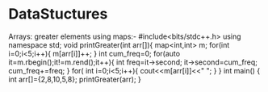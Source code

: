 # DataStuctures
Arrays:
greater elements using maps:-
#include<bits/stdc++.h>
using namespace std;
void printGreater(int arr[]){
    map<int,int> m;
    for(int i=0;i<5;i++){
        m[arr[i]]++;
    }
    int cum_freq=0;
    for(auto it=m.rbegin();it!=m.rend();it++){
        int freq=it->second;
        it->second=cum_freq;
        cum_freq+=freq;
    }
    for( int i=0;i<5;i++){
        cout<<m[arr[i]]<<" ";
    }
}
int main()
{
    int arr[]={2,8,10,5,8};
    printGreater(arr);
}
